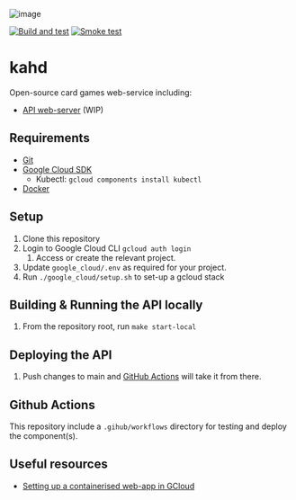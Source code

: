 ![image](https://github.com/user-attachments/assets/72d61069-f0cf-443d-940d-1c5bdeff490f)


[![Build and test](https://github.com/Milesjpool/kahd/actions/workflows/build-and-test.yml/badge.svg?branch=main)](https://github.com/Milesjpool/kahd/actions/workflows/build-and-test.yml)
[![Smoke test](https://github.com/Milesjpool/kahd/actions/workflows/smoke-test.yml/badge.svg)](https://github.com/Milesjpool/kahd/actions/workflows/smoke-test.yml)

# kahd
Open-source card games web-service including:
* [API web-server][Kahd API] (WIP)

## Requirements
* [Git]
* [Google Cloud SDK]
  *  Kubectl: `gcloud components install kubectl`
* [Docker]

## Setup
1. Clone this repository
1. Login to Google Cloud CLI `gcloud auth login`
    1.  Access or create the relevant project.
1. Update `google_cloud/.env` as required for your project.
1. Run `./google_cloud/setup.sh` to set-up a gcloud stack

## Building & Running the API locally
1. From the repository root, run `make start-local`

## Deploying the API
1. Push changes to main and [GitHub Actions][GitHub Actions Build] will take it from there.

## Github Actions
This repository include a `.gihub/workflows` directory for testing and deploy the component(s).

## Useful resources
* [Setting up a containerised web-app in GCloud][Containerised web-app tutorial]

[Kahd API]: http://api.kahd.milesjpool.com
[Git]: https://git-scm.com/book/en/v2/Getting-Started-Installing-Git
[Google Cloud SDK]: https://cloud.google.com/sdk/docs/
[Docker]: https://docs.docker.com/install/
[GitHub Actions Build]: https://github.com/Milesjpool/kahd/actions/workflows/build-and-test.yml
[Containerised web-app tutorial]: https://cloud.google.com/kubernetes-engine/docs/tutorials/hello-app

